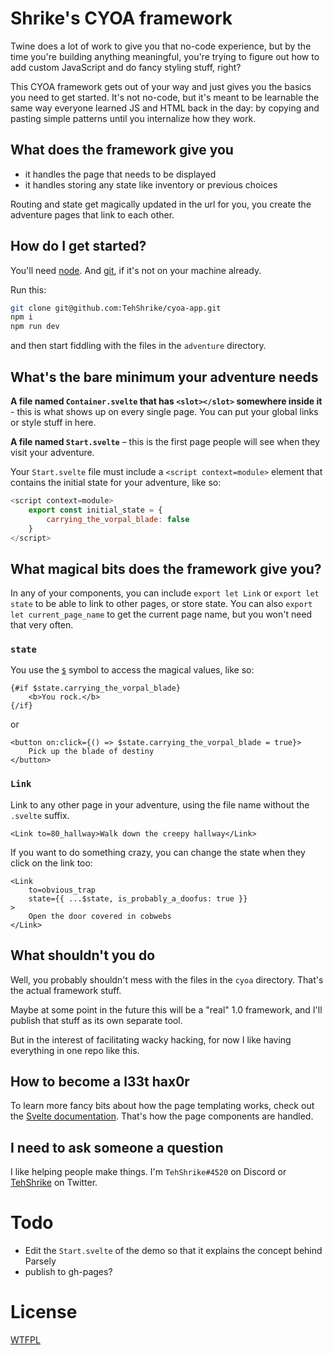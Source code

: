 # Shrike's CYOA framework

Twine does a lot of work to give you that no-code experience, but by the time you're building anything meaningful, you're trying to figure out how to add custom JavaScript and do fancy styling stuff, right?

This CYOA framework gets out of your way and just gives you the basics you need to get started.  It's not no-code, but it's meant to be learnable the same way everyone learned JS and HTML back in the day: by copying and pasting simple patterns until you internalize how they work.

## What does the framework give you

- it handles the page that needs to be displayed
- it handles storing any state like inventory or previous choices

Routing and state get magically updated in the url for you, you create the adventure pages that link to each other.

## How do I get started?

You'll need [node](https://nodejs.org/).  And [git](https://git-scm.com/downloads), if it's not on your machine already.

Run this:

```sh
git clone git@github.com:TehShrike/cyoa-app.git
npm i
npm run dev
```

and then start fiddling with the files in the `adventure` directory.

## What's the bare minimum your adventure needs

**A file named `Container.svelte` that has `<slot></slot>` somewhere inside it** - this is what shows up on every single page.  You can put your global links or style stuff in here.

**A file named `Start.svelte`** – this is the first page people will see when they visit your adventure.

Your `Start.svelte` file must include a `<script context=module>` element that contains the initial state for your adventure, like so:

```js
<script context=module>
	export const initial_state = {
		carrying_the_vorpal_blade: false
	}
</script>
```

## What magical bits does the framework give you?

In any of your components, you can include `export let Link` or `export let state` to be able to link to other pages, or store state.  You can also `export let current_page_name` to get the current page name, but you won't need that very often.

### `state`

You use the [`$`](https://svelte.dev/docs#component-format-script-4-prefix-stores-with-$-to-access-their-values) symbol to access the magical values, like so:

```svelte
{#if $state.carrying_the_vorpal_blade}
	<b>You rock.</b>
{/if}
```

or

```svelte
<button on:click={() => $state.carrying_the_vorpal_blade = true}>
	Pick up the blade of destiny
</button>
```

### `Link`

Link to any other page in your adventure, using the file name without the `.svelte` suffix.

```svelte
<Link to=80_hallway>Walk down the creepy hallway</Link>
```

If you want to do something crazy, you can change the state when they click on the link too:

```svelte
<Link
	to=obvious_trap
	state={{ ...$state, is_probably_a_doofus: true }}
>
	Open the door covered in cobwebs
</Link>
```
## What shouldn't you do

Well, you probably shouldn't mess with the files in the `cyoa` directory.  That's the actual framework stuff.

Maybe at some point in the future this will be a "real" 1.0 framework, and I'll publish that stuff as its own separate tool.

But in the interest of facilitating wacky hacking, for now I like having everything in one repo like this.

## How to become a l33t hax0r

To learn more fancy bits about how the page templating works, check out the [Svelte documentation](https://svelte.dev/docs#template-syntax).  That's how the page components are handled.

## I need to ask someone a question

I like helping people make things.  I'm `TehShrike#4520` on Discord or [TehShrike](https://twitter.com/TehShrike) on Twitter.

# Todo

- Edit the `Start.svelte` of the demo so that it explains the concept behind Parsely
- publish to gh-pages?

# License

[WTFPL](https://wtfpl2.com/)
